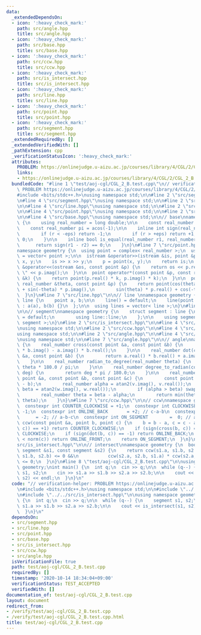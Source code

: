 ```yaml
---
data:
  _extendedDependsOn:
  - icon: ':heavy_check_mark:'
    path: src/angle.hpp
    title: src/angle.hpp
  - icon: ':heavy_check_mark:'
    path: src/base.hpp
    title: src/base.hpp
  - icon: ':heavy_check_mark:'
    path: src/ccw.hpp
    title: src/ccw.hpp
  - icon: ':heavy_check_mark:'
    path: src/is_intersect.hpp
    title: src/is_intersect.hpp
  - icon: ':heavy_check_mark:'
    path: src/line.hpp
    title: src/line.hpp
  - icon: ':heavy_check_mark:'
    path: src/point.hpp
    title: src/point.hpp
  - icon: ':heavy_check_mark:'
    path: src/segment.hpp
    title: src/segment.hpp
  _extendedRequiredBy: []
  _extendedVerifiedWith: []
  _pathExtension: cpp
  _verificationStatusIcon: ':heavy_check_mark:'
  attributes:
    PROBLEM: https://onlinejudge.u-aizu.ac.jp/courses/library/4/CGL/2/CGL_2_B
    links:
    - https://onlinejudge.u-aizu.ac.jp/courses/library/4/CGL/2/CGL_2_B
  bundledCode: "#line 1 \"test/aoj-cgl/CGL_2_B.test.cpp\"\n// verification-helper:\
    \ PROBLEM https://onlinejudge.u-aizu.ac.jp/courses/library/4/CGL/2/CGL_2_B\n\n\
    #include <bits/stdc++.h>\nusing namespace std;\n\n#line 2 \"src/segment.hpp\"\n\
    \n#line 4 \"src/segment.hpp\"\nusing namespace std;\n\n#line 2 \"src/line.hpp\"\
    \n\n#line 4 \"src/line.hpp\"\nusing namespace std;\n\n#line 2 \"src/point.hpp\"\
    \n\n#line 4 \"src/point.hpp\"\nusing namespace std;\n\n#line 2 \"src/base.hpp\"\
    \n\n#line 4 \"src/base.hpp\"\nusing namespace std;\n\n// base\nnamespace geometry\
    \ {\n    using real_number = long double;\n\n    const real_number eps = 1e-8;\n\
    \    const real_number pi = acos(-1);\n\n    inline int sign(real_number r) {\n\
    \        if (r < -eps) return -1;\n        if (r > +eps) return +1;\n        return\
    \ 0;\n    }\n\n    inline bool is_equal(real_number r1, real_number r2) {\n  \
    \      return sign(r1 - r2) == 0;\n    }\n}\n#line 7 \"src/point.hpp\"\n\n// point\n\
    namespace geometry {\n  using point = complex< real_number >;\n  using points\
    \ = vector< point >;\n\n  istream &operator>>(istream &is, point &p) {\n    real_number\
    \ x, y;\n    is >> x >> y;\n    p = point(x, y);\n    return is;\n  }\n\n  ostream\
    \ &operator<<(ostream &os, const point &p) {\n    return os << p.real() << \"\
    \ \" << p.imag();\n  }\n\n  point operator*(const point &p, const real_number\
    \ &k) {\n    return point(p.real() * k, p.imag() * k);\n  }\n\n  point rotate(const\
    \ real_number &theta, const point &p) {\n    return point(cos(theta) * p.real()\
    \ + sin(-theta) * p.imag(),\n        sin(theta) * p.real() + cos(-theta) * p.imag());\n\
    \  }\n}\n#line 7 \"src/line.hpp\"\n\n// line \nnamespace geometry {\n  struct\
    \ line {\n    point a, b;\n\n    line() = default;\n    line(point a, point b)\
    \ : a(a), b(b) {}\n  };\n\n  using lines = vector< line >;\n}\n#line 7 \"src/segment.hpp\"\
    \n\n// segment\nnamespace geometry {\n    struct segment : line {\n        segment()\
    \ = default;\n        using line::line;\n    };\n\n    using segments = vector<\
    \ segment >;\n}\n#line 2 \"src/is_intersect.hpp\"\n\n#line 4 \"src/is_intersect.hpp\"\
    \nusing namespace std;\n\n#line 2 \"src/ccw.hpp\"\n\n#line 4 \"src/ccw.hpp\"\n\
    using namespace std;\n\n#line 2 \"src/angle.hpp\"\n\n#line 4 \"src/angle.hpp\"\
    \nusing namespace std;\n\n#line 7 \"src/angle.hpp\"\n\n// angle\nnamespace geometry\
    \ {\n    real_number cross(const point &a, const point &b) {\n        return a.real()\
    \ * b.imag() - a.imag() * b.real();\n    }\n\n    real_number dot(const point\
    \ &a, const point &b) {\n        return a.real() * b.real() + a.imag() * b.imag();\n\
    \    }\n\n    real_number radian_to_degree(real_number theta) {\n        return\
    \ theta * 180.0 / pi;\n    }\n\n    real_number degree_to_radian(const real_number\
    \ deg) {\n        return deg * pi / 180.0;\n    }\n\n    real_number get_smaller_angle(const\
    \ point &a, const point &b, const point &c) {\n        const point v(b - a), w(c\
    \ - b);\n        real_number alpha = atan2(v.imag(), v.real());\n        real_number\
    \ beta = atan2(w.imag(), w.real());\n        if (alpha > beta) swap(alpha, beta);\n\
    \        real_number theta = beta - alpha;\n        return min(theta, 2 * pi -\
    \ theta);\n    }\n}\n#line 7 \"src/ccw.hpp\"\n\n// ccw\nnamespace geometry {\n\
    \  constexpr int COUNTER_CLOCKWISE = +1;\n  constexpr int CLOCKWISE         =\
    \ -1;\n  constexpr int ONLINE_BACK       = +2; // c-a-b\n  constexpr int ONLINE_FRONT\
    \      = -2; // a-b-c\n  constexpr int ON_SEGMENT        =  0; // a-c-b\n  int\
    \ ccw(const point &a, point b, point c) {\n    b = b - a, c = c - a;\n    if (sign(cross(b,\
    \ c)) == +1) return COUNTER_CLOCKWISE;\n    if (sign(cross(b, c)) == -1) return\
    \ CLOCKWISE;\n    if (sign(dot(b, c)) == -1) return ONLINE_BACK;\n    if (norm(b)\
    \ < norm(c)) return ONLINE_FRONT;\n    return ON_SEGMENT;\n  }\n}\n#line 8 \"\
    src/is_intersect.hpp\"\n\n// intersect\nnamespace geometry {\n  bool is_intersect(const\
    \ segment &s1, const segment &s2) {\n    return ccw(s1.a, s1.b, s2.a) * ccw(s1.a,\
    \ s1.b, s2.b) <= 0 &&\n           ccw(s2.a, s2.b, s1.a) * ccw(s2.a, s2.b, s1.b)\
    \ <= 0;\n  }\n}\n#line 8 \"test/aoj-cgl/CGL_2_B.test.cpp\"\n\nusing namespace\
    \ geometry;\nint main() {\n  int q;\n  cin >> q;\n\n  while (q--) {\n    segment\
    \ s1, s2;\n    cin >> s1.a >> s1.b >> s2.a >> s2.b;\n\n    cout << is_intersect(s1,\
    \ s2) << endl;\n  }\n}\n"
  code: "// verification-helper: PROBLEM https://onlinejudge.u-aizu.ac.jp/courses/library/4/CGL/2/CGL_2_B\n\
    \n#include <bits/stdc++.h>\nusing namespace std;\n\n#include \"../../src/segment.hpp\"\
    \n#include \"../../src/is_intersect.hpp\"\n\nusing namespace geometry;\nint main()\
    \ {\n  int q;\n  cin >> q;\n\n  while (q--) {\n    segment s1, s2;\n    cin >>\
    \ s1.a >> s1.b >> s2.a >> s2.b;\n\n    cout << is_intersect(s1, s2) << endl;\n\
    \  }\n}\n"
  dependsOn:
  - src/segment.hpp
  - src/line.hpp
  - src/point.hpp
  - src/base.hpp
  - src/is_intersect.hpp
  - src/ccw.hpp
  - src/angle.hpp
  isVerificationFile: true
  path: test/aoj-cgl/CGL_2_B.test.cpp
  requiredBy: []
  timestamp: '2020-10-14 18:34:04+09:00'
  verificationStatus: TEST_ACCEPTED
  verifiedWith: []
documentation_of: test/aoj-cgl/CGL_2_B.test.cpp
layout: document
redirect_from:
- /verify/test/aoj-cgl/CGL_2_B.test.cpp
- /verify/test/aoj-cgl/CGL_2_B.test.cpp.html
title: test/aoj-cgl/CGL_2_B.test.cpp
---
```

